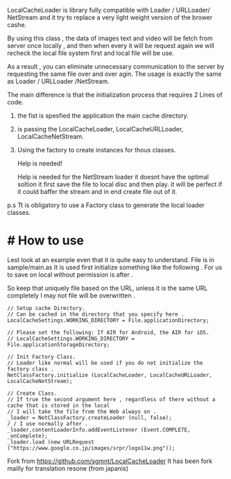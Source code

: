 

LocalCacheLoader is library fully compatible with Loader / URLLoader/ NetStream and it try to replace a very light weight version of the brower cashe.


By using this class , the data of images text  and video will be fetch from server once
locally , and then when every it will be request again we will recheck the local file system first and local file will be use. 


As a result , you can eliminate unnecessary communication to the server by requesting the same file over and over agin.
The usage is exactly the same as Loader / URLLoader /NetStream.

The main difference is that the initialization process that requires 2 Lines of code.
1. the fist is spesfied the application the main cache directory.
2. is passing the  LocalCacheLoader, LocalCacheURLLoader, LocalCacheNetStream.
3. Using the factory to create instances for thous classes. 

    Help is needed!
    
    Help is needed for the NetStream loader it doesnt have the optimal soltion it first save the file to local disc 
    and then play. it will be perfect if it could baffer the stream and in end create file out of it.

p.s 
Tt is obligatory to use a Factory class to generate the local loader classes.

# # How to use

Lest look at an example even that it is quite easy to understand. File is in  sample/main.as
It is used first initialize something like the following .
For us to save on local without permission is after .

So keep that uniquely file based on the URL, unless it is the same URL completely
I may not file will be overwritten .

    // Setup cache Directory.
    // Can be cached in the directory that you specify here .
    LocalCacheSettings.WORKING_DIRECTORY = File.applicationDirectory;
    
    // Please set the following: If AIR for Android, the AIR for iOS.
    // LocalCacheSettings.WORKING_DIRECTORY = File.applicationStorageDirectory;

    // Init Factory Class.
    // Loader like normal will be used if you do not initialize the factory class .
    NetClassFactory.initialize (LocalCacheLoader, LocalCacheURLLoader, LocalCacheNetStream);

    // Create Class.
    // If true the second argument here , regardless of there without a cache that is stored in the local
    // I will take the file from the Web always on .
    _loader = NetClassFactory.createLoader (null, false);
    / / I use normally after .
    _loader.contentLoaderInfo.addEventListener (Event.COMPLETE, _onComplete);
    _loader.load (new URLRequest ("https://www.google.co.jp/images/srpr/logo11w.png"));


Fork from https://github.com/sgmnt/LocalCacheLoader
It has been fork mailly for translation resone (from japanis)
